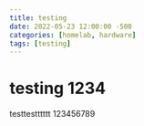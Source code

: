 ```yaml
---
title: testing
date: 2022-05-23 12:00:00 -500
categories: [homelab, hardware]
tags: [testing]
---
```


# testing 1234
testtestttttt
 123456789
